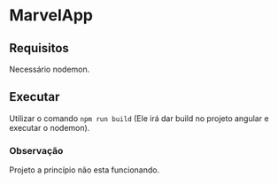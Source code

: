 # MarvelApp

## Requisitos
Necessário nodemon.

## Executar
Utilizar o comando `npm run build` (Ele irá dar build no projeto angular e executar o nodemon).


### Observação
Projeto a princípio não esta funcionando.
